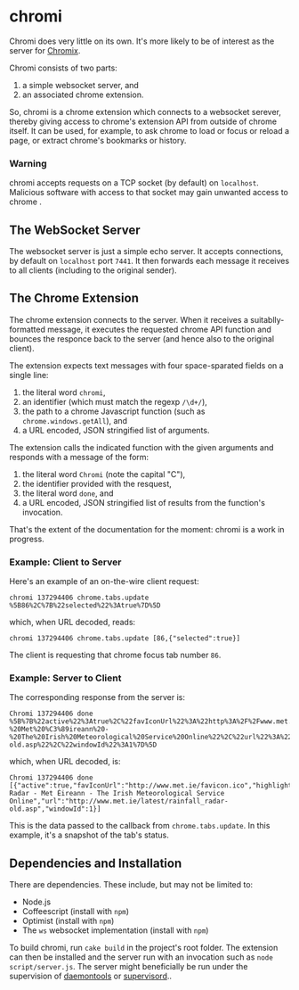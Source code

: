 chromi
======

Chromi does very little on its own.  It's more likely to be of interest as the
server for [Chromix](https://github.com/smblott-github/chromix).

Chromi consists of two parts:

  1. a simple websocket server, and
  2. an associated chrome extension.

So, chromi is a chrome extension which connects to a websocket serever,
thereby giving access to chrome's extension API from outside of chrome itself.
It can be used, for example, to ask chrome to load or focus or reload a page,
or extract chrome's bookmarks or history.

### Warning

chromi accepts requests on a TCP socket (by default) on `localhost`.
Malicious software with access to that socket may gain unwanted access to
chrome .

The WebSocket Server
--------------------

The websocket server is just a simple echo server.  It accepts connections, by
default on `localhost` port `7441`.  It then forwards each message it receives to
all clients (including to the original sender).

The Chrome Extension
--------------------

The chrome extension connects to the server.  When it receives a
suitablly-formatted message, it executes the requested chrome API function and
bounces the responce back to the server (and hence also to the original
client).

The extension expects text messages with four space-sparated fields on a single line:

  1. the literal word `chromi`,
  2. an identifier (which must match the regexp `/\d+/`),
  3. the path to a chrome Javascript function  (such as `chrome.windows.getAll`), and
  4. a URL encoded, JSON stringified list of arguments.

The extension calls the indicated function with the given arguments and
responds with a message of the form:

  1. the literal word `Chromi` (note the capital "C"),
  2. the identifier provided with the resquest,
  3. the literal word `done`, and
  4. a URL encoded, JSON stringified list of results from the function's invocation.

That's the extent of the documentation for the moment: chromi is a work in progress.

### Example: Client to Server

Here's an example of an on-the-wire client request:
```
chromi 137294406 chrome.tabs.update %5B86%2C%7B%22selected%22%3Atrue%7D%5D
```
which, when URL decoded, reads:
```
chromi 137294406 chrome.tabs.update [86,{"selected":true}]
```
The client is requesting that chrome focus tab number `86`.

### Example: Server to Client

The corresponding response from the server is:
```
Chromi 137294406 done %5B%7B%22active%22%3Atrue%2C%22favIconUrl%22%3A%22http%3A%2F%2Fwww.met.ie%2Ffavicon.ico%22%2C%22highlighted%22%3Atrue%2C%22id%22%3A86%2C%22incognito%22%3Afalse%2C%22index%22%3A2%2C%22pinned%22%3Afalse%2C%22selected%22%3Atrue%2C%22status%22%3A%22complete%22%2C%22title%22%3A%22Rainfall%20Radar%20-%20Met%20%C3%89ireann%20-%20The%20Irish%20Meteorological%20Service%20Online%22%2C%22url%22%3A%22http%3A%2F%2Fwww.met.ie%2Flatest%2Frainfall_radar-old.asp%22%2C%22windowId%22%3A1%7D%5D

```
which, when URL decoded, is:
```
Chromi 137294406 done [{"active":true,"favIconUrl":"http://www.met.ie/favicon.ico","highlighted":true,"id":86,"incognito":false,"index":2,"pinned":false,"selected":true,"status":"complete","title":"Rainfall Radar - Met Éireann - The Irish Meteorological Service Online","url":"http://www.met.ie/latest/rainfall_radar-old.asp","windowId":1}]
```
This is the data passed to the callback from `chrome.tabs.update`.  In this
example, it's a snapshot of the tab's status.

Dependencies and Installation
-----------------------------

There are dependencies.  These include, but may not be limited to:

  - Node.js
  - Coffeescript (install with `npm`)
  - Optimist (install with `npm`)
  - The `ws` websocket implementation (install with `npm`)

To build chromi, run `cake build` in the project's root folder.  The extension
can then be installed and the server run with an invocation such as `node
script/server.js`.  The server might beneficially be run under the supervision of [daemontools](http://cr.yp.to/daemontools.html) or [supervisord](http://supervisord.org/)..
